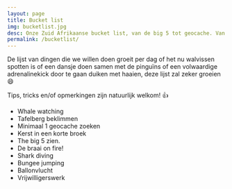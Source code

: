 ```yaml
---
layout: page
title: Bucket list
img: bucketlist.jpg
desc: Onze Zuid Afrikaanse bucket list, van de big 5 tot geocache. Van ballonvaart tot vrijwilligerswerk.
permalink: /bucketlist/
---
```


De lijst van dingen die we willen doen groeit per dag of het nu walvissen spotten is of een dansje doen samen met de pinguïns of een volwaardige adrenalinekick door te gaan duiken met haaien, deze lijst zal zeker groeien :smile:

Tips, tricks en/of opmerkingen zijn natuurlijk welkom!   :thumbsup:

* Whale watching
* Tafelberg beklimmen
* Minimaal 1 geocache zoeken
* Kerst in een korte broek
* The big 5 zien.
* De braai on fire!
* Shark diving
* Bungee jumping
* Ballonvlucht
* Vrijwilligerswerk
